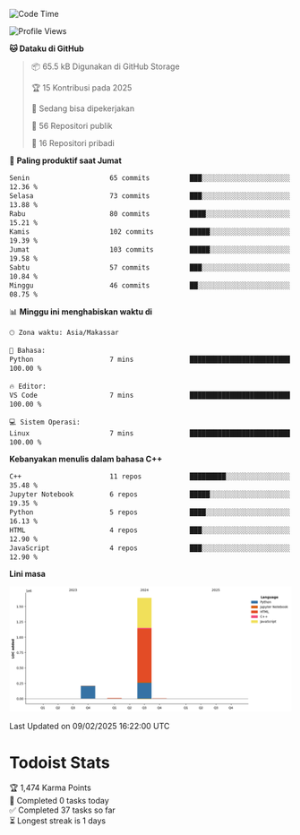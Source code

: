 <!--START_SECTION:waka-->
![Code Time](http://img.shields.io/badge/Code%20Time-111%20hrs%2048%20mins-blue)

![Profile Views](http://img.shields.io/badge/Profil%20dilihat-1-blue)

**🐱 Dataku di GitHub** 

> 📦 65.5 kB Digunakan di GitHub Storage 
 > 
> 🏆 15 Kontribusi pada 2025
 > 
> 💼 Sedang bisa dipekerjakan
 > 
> 📜 56 Repositori publik 
 > 
> 🔑 16 Repositori pribadi 
 > 
📅 **Paling produktif saat Jumat** 

```text
Senin                    65 commits          ███░░░░░░░░░░░░░░░░░░░░░░   12.36 % 
Selasa                   73 commits          ███░░░░░░░░░░░░░░░░░░░░░░   13.88 % 
Rabu                     80 commits          ████░░░░░░░░░░░░░░░░░░░░░   15.21 % 
Kamis                    102 commits         █████░░░░░░░░░░░░░░░░░░░░   19.39 % 
Jumat                    103 commits         █████░░░░░░░░░░░░░░░░░░░░   19.58 % 
Sabtu                    57 commits          ███░░░░░░░░░░░░░░░░░░░░░░   10.84 % 
Minggu                   46 commits          ██░░░░░░░░░░░░░░░░░░░░░░░   08.75 % 
```


📊 **Minggu ini menghabiskan waktu di** 

```text
🕑︎ Zona waktu: Asia/Makassar

💬 Bahasa: 
Python                   7 mins              █████████████████████████   100.00 % 

🔥 Editor: 
VS Code                  7 mins              █████████████████████████   100.00 % 

💻 Sistem Operasi: 
Linux                    7 mins              █████████████████████████   100.00 % 
```

**Kebanyakan menulis dalam bahasa C++** 

```text
C++                      11 repos            █████████░░░░░░░░░░░░░░░░   35.48 % 
Jupyter Notebook         6 repos             █████░░░░░░░░░░░░░░░░░░░░   19.35 % 
Python                   5 repos             ████░░░░░░░░░░░░░░░░░░░░░   16.13 % 
HTML                     4 repos             ███░░░░░░░░░░░░░░░░░░░░░░   12.90 % 
JavaScript               4 repos             ███░░░░░░░░░░░░░░░░░░░░░░   12.90 % 
```



**Lini masa**

![Lines of Code chart](https://raw.githubusercontent.com/yusuf601/yusuf601/main/assets/bar_graph.png)


 Last Updated on 09/02/2025 16:22:00 UTC
<!--END_SECTION:waka-->
# Todoist Stats

<!-- TODO-IST:START -->
🏆  1,474 Karma Points           
🌸  Completed 0 tasks today           
✅  Completed 37 tasks so far           
⏳  Longest streak is 1 days
<!-- TODO-IST:END -->
